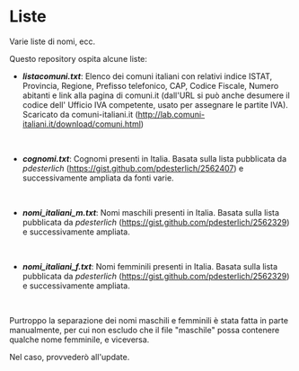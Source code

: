 # Liste
Varie liste di nomi, ecc.

Questo repository ospita alcune liste:

- **_listacomuni.txt_**:
  Elenco dei comuni italiani con relativi indice ISTAT, Provincia, Regione, Prefisso telefonico, CAP, Codice Fiscale, Numero abitanti e link alla pagina di comuni.it (dall'URL si può anche desumere il codice dell' Ufficio IVA competente, usato per assegnare le partite IVA).
  Scaricato da comuni-italiani.it (http://lab.comuni-italiani.it/download/comuni.html)

<br>

 - **_cognomi.txt_**:
Cognomi presenti in Italia. Basata sulla lista pubblicata da _pdesterlich_ (https://gist.github.com/pdesterlich/2562407) e successivamente ampliata da fonti varie.

<br>  

 - **_nomi_italiani_m.txt_**: 
Nomi maschili presenti in Italia. Basata sulla lista pubblicata da _pdesterlich_ (https://gist.github.com/pdesterlich/2562329) e successivamente ampliata.

<br>

 - **_nomi_italiani_f.txt_**: 
Nomi femminili presenti in Italia. Basata sulla lista pubblicata da _pdesterlich_ (https://gist.github.com/pdesterlich/2562329) e successivamente ampliata.


<br>

Purtroppo la separazione dei nomi maschili e femminili è stata fatta in parte manualmente, per cui non escludo che il file "maschile" possa contenere qualche nome femminile, e viceversa. 

Nel caso, provvederò all'update.


<br>

